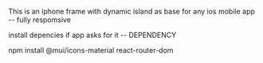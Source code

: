 This is an iphone frame with dynamic island as base for any ios mobile app -- fully respomsive

install depencies if app asks for it -- DEPENDENCY

npm install @mui/icons-material react-router-dom
